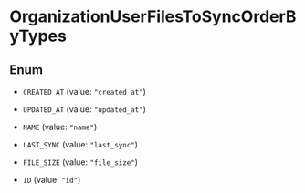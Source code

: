 

# OrganizationUserFilesToSyncOrderByTypes

## Enum


* `CREATED_AT` (value: `"created_at"`)

* `UPDATED_AT` (value: `"updated_at"`)

* `NAME` (value: `"name"`)

* `LAST_SYNC` (value: `"last_sync"`)

* `FILE_SIZE` (value: `"file_size"`)

* `ID` (value: `"id"`)




